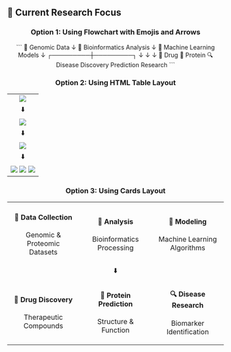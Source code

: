 ## 🎯 Current Research Focus

<div align="center">

### Option 1: Using Flowchart with Emojis and Arrows

\`\`\`
🧬 Genomic Data
        ↓
🔬 Bioinformatics Analysis
        ↓
🤖 Machine Learning Models
        ↓
    ┌─────────┼─────────┐
    ↓         ↓         ↓
💊 Drug    🧪 Protein  🔍 Disease
Discovery  Prediction  Research
\`\`\`

### Option 2: Using HTML Table Layout

<table>
<tr>
<td align="center">
<img src="https://img.shields.io/badge/🧬_Genomic_Data-FF6B6B?style=for-the-badge&logoColor=white" />
</td>
</tr>
<tr><td align="center">⬇️</td></tr>
<tr>
<td align="center">
<img src="https://img.shields.io/badge/🔬_Bioinformatics_Analysis-4ECDC4?style=for-the-badge&logoColor=white" />
</td>
</tr>
<tr><td align="center">⬇️</td></tr>
<tr>
<td align="center">
<img src="https://img.shields.io/badge/🤖_Machine_Learning_Models-45B7D1?style=for-the-badge&logoColor=white" />
</td>
</tr>
<tr><td align="center">⬇️</td></tr>
<tr>
<td align="center">
<img src="https://img.shields.io/badge/💊_Drug_Discovery-96CEB4?style=for-the-badge&logoColor=white" />
<img src="https://img.shields.io/badge/🧪_Protein_Prediction-FECA57?style=for-the-badge&logoColor=white" />
<img src="https://img.shields.io/badge/🔍_Disease_Research-FF9FF3?style=for-the-badge&logoColor=white" />
</td>
</tr>
</table>

### Option 3: Using Cards Layout

<table>
<tr>
<td width="33%" align="center">
<h4>🧬 Data Collection</h4>
<p>Genomic & Proteomic<br>Datasets</p>
</td>
<td width="33%" align="center">
<h4>🔬 Analysis</h4>
<p>Bioinformatics<br>Processing</p>
</td>
<td width="33%" align="center">
<h4>🤖 Modeling</h4>
<p>Machine Learning<br>Algorithms</p>
</td>
</tr>
<tr>
<td colspan="3" align="center">⬇️</td>
</tr>
<tr>
<td align="center">
<h4>💊 Drug Discovery</h4>
<p>Therapeutic<br>Compounds</p>
</td>
<td align="center">
<h4>🧪 Protein Prediction</h4>
<p>Structure &<br>Function</p>
</td>
<td align="center">
<h4>🔍 Disease Research</h4>
<p>Biomarker<br>Identification</p>
</td>
</tr>
</table>

